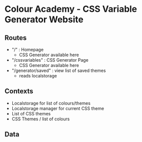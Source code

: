 # Colour Academy - CSS Variable Generator Website

## Routes

- "/" : Homepage
    - CSS Generator available here
- "/cssvariables" : CSS Generator Page
    - CSS Generator available here
- "/generator/saved" : view list of saved themes
    - reads localstorage

## Contexts

- Localstorage for list of colours/themes
- Localstorage manager for current CSS theme
- List of CSS themes
- CSS Themes / list of colours

## Data 
